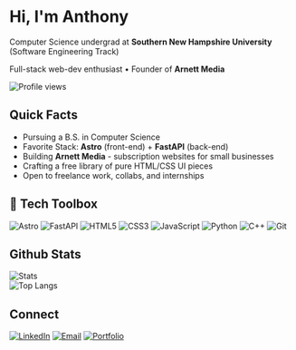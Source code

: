 # Hi, I'm **Anthony**

Computer Science undergrad at **Southern New Hampshire University** (Software Engineering Track)

Full-stack web-dev enthusiast • Founder of **Arnett Media**

![Profile views](https://komarev.com/ghpvc/?username=anthonyarnett&style=flat-square)

## Quick Facts
- Pursuing a B.S. in Computer Science
- Favorite Stack: **Astro** (front-end) + **FastAPI** (back-end)
- Building **Arnett Media** - subscription websites for small businesses
- Crafting a free library of pure HTML/CSS UI pieces
- Open to freelance work, collabs, and internships



## 🧰 Tech Toolbox
![Astro](https://img.shields.io/badge/Astro-000000?logo=astro&logoColor=FF5D01&style=flat-square)
![FastAPI](https://img.shields.io/badge/FastAPI-009688?logo=fastapi&logoColor=white&style=flat-square)
![HTML5](https://img.shields.io/badge/HTML5-E34F26?logo=html5&logoColor=white&style=flat-square)
![CSS3](https://img.shields.io/badge/CSS3-1572B6?logo=css3&logoColor=white&style=flat-square)
![JavaScript](https://img.shields.io/badge/JavaScript-F7DF1E?logo=javascript&logoColor=black&style=flat-square)
![Python](https://img.shields.io/badge/Python-3776AB?logo=python&logoColor=white&style=flat-square)
![C++](https://img.shields.io/badge/C++-00599C?logo=c%2B%2B&logoColor=white&style=flat-square)
![Git](https://img.shields.io/badge/Git-F05032?logo=git&logoColor=white&style=flat-square)

## Github Stats
![Stats](https://github-readme-stats.vercel.app/api?username=anthonyarnett&show_icons=true&hide=issues&theme=default)  
![Top Langs](https://github-readme-stats.vercel.app/api/top-langs/?username=anthonyarnett&layout=compact&hide=html,css&theme=default)

## Connect
[![LinkedIn](https://img.shields.io/badge/LinkedIn-0A66C2?logo=linkedin&logoColor=white&style=flat-square)](https://www.linkedin.com/in/anthonyarnett1)
[![Email](https://img.shields.io/badge/Email-D14836?logo=gmail&logoColor=white&style=flat-square)](mailto:anthony@anthonyarnett.dev)
[![Portfolio](https://img.shields.io/badge/Portfolio-000?logo=Google%20Chrome&logoColor=white&style=flat-square)](https://anthonyarnett.dev)
